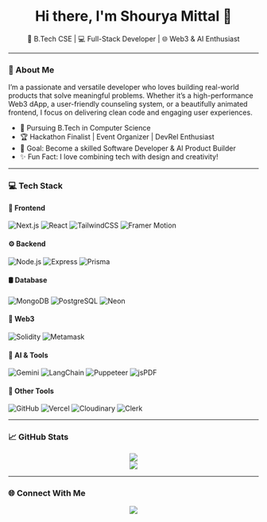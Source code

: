 <h1 align="center">Hi there, I'm Shourya Mittal 👋</h1>
<p align="center">
  🚀 B.Tech CSE | 💻 Full-Stack Developer | 🌐 Web3 & AI Enthusiast
</p>

---

### 🧠 About Me

I’m a passionate and versatile developer who loves building real-world products that solve meaningful problems. Whether it’s a high-performance Web3 dApp, a user-friendly counseling system, or a beautifully animated frontend, I focus on delivering clean code and engaging user experiences.

- 🏫 Pursuing B.Tech in Computer Science
- 🏆 Hackathon Finalist | Event Organizer | DevRel Enthusiast
- 🎯 Goal: Become a skilled Software Developer & AI Product Builder
- ✨ Fun Fact: I love combining tech with design and creativity!

---

### 💻 Tech Stack

#### 🚀 Frontend
![Next.js](https://img.shields.io/badge/-Next.js-black?style=flat&logo=next.js)
![React](https://img.shields.io/badge/-React-blue?style=flat&logo=react)
![TailwindCSS](https://img.shields.io/badge/-TailwindCSS-06B6D4?style=flat&logo=tailwind-css)
![Framer Motion](https://img.shields.io/badge/-Framer%20Motion-black?style=flat&logo=framer)

#### ⚙️ Backend
![Node.js](https://img.shields.io/badge/-Node.js-green?style=flat&logo=node.js)
![Express](https://img.shields.io/badge/-Express-grey?style=flat&logo=express)
![Prisma](https://img.shields.io/badge/-Prisma-2D3748?style=flat&logo=prisma)

#### 🛢️ Database
![MongoDB](https://img.shields.io/badge/-MongoDB-4EA94B?style=flat&logo=mongodb)
![PostgreSQL](https://img.shields.io/badge/-PostgreSQL-4169E1?style=flat&logo=postgresql)
![Neon](https://img.shields.io/badge/-NeonDB-000000?style=flat)

#### 🔗 Web3
![Solidity](https://img.shields.io/badge/-Solidity-363636?style=flat&logo=solidity)
![Metamask](https://img.shields.io/badge/-Metamask-F6851B?style=flat&logo=metamask)

#### 🧠 AI & Tools
![Gemini](https://img.shields.io/badge/-Gemini-blue?style=flat)
![LangChain](https://img.shields.io/badge/-LangChain-black?style=flat)
![Puppeteer](https://img.shields.io/badge/-Puppeteer-40B5A4?style=flat)
![jsPDF](https://img.shields.io/badge/-jsPDF-black?style=flat)

#### 🔧 Other Tools
![GitHub](https://img.shields.io/badge/-GitHub-181717?style=flat&logo=github)
![Vercel](https://img.shields.io/badge/-Vercel-000000?style=flat&logo=vercel)
![Cloudinary](https://img.shields.io/badge/-Cloudinary-3448C5?style=flat&logo=cloudinary)
![Clerk](https://img.shields.io/badge/-Clerk-3B49DF?style=flat)

---

### 📈 GitHub Stats

<p align="center">
  <img src="https://github-readme-stats.vercel.app/api?username=shouryamittal&show_icons=true&theme=radical" />
  <br/>
  <img src="https://github-readme-streak-stats.herokuapp.com?user=shouryamittal&theme=radical" />
</p>

---

### 🌐 Connect With Me

<p align="center">
  <a href="mailto:shouryamittal123@gmail.com"><img src="https://img.shields.io/badge/-Email-red?style=flat&logo=gmail"></a>
</p>
